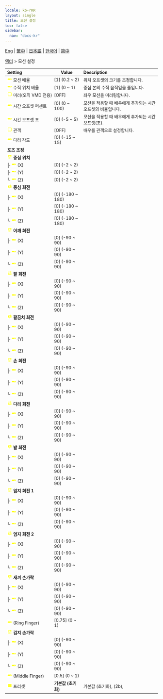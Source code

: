 ```yaml
---
locale: ko-rKR
layout: single
title: 모션 설정
toc: false
sidebar:
  nav: "docs-kr"
---
```

[Eng](/dancexr/menu/2025.4/actor/actor_motion) | [繁中](/tw/dancexr/menu/2025.4/actor/actor_motion) | [日本語](/jp/dancexr/menu/2025.4/actor/actor_motion) | [한국어](/kr/dancexr/menu/2025.4/actor/actor_motion) | [简中](/zh/dancexr/menu/2025.4/actor/actor_motion)

[액터](../menu#액터) > 모션 설정



| Setting | Value | Description |
| :--- | --- | :--- |
|<nobr>![slider icon](/images/icon/ic_slider.png) 모션 배율</nobr>| [1] (0.2 ~ 2) | 위치 오프셋의 크기를 조정합니다.
|<nobr>![slider icon](/images/icon/ic_slider.png) 수직 위치 배율</nobr>| [1] (0 ~ 1) | 중심 본의 수직 움직임을 줄입니다.
|<nobr>![check_off icon](/images/icon/ic_check_off.png) 미러(오직 VMD 전용)</nobr>| [OFF] | 좌우 모션을 미러링합니다.
|<nobr>![slider icon](/images/icon/ic_slider.png) 시간 오프셋 퍼센트</nobr>| [0] (0 ~ 100) | 모션을 적용할 때 배우에게 추가되는 시간 오프셋의 비율입니다.
|<nobr>![slider icon](/images/icon/ic_slider.png) 시간 오프셋 초</nobr>| [0] (-5 ~ 5) | 모션을 적용할 때 배우에게 추가되는 시간 오프셋(초).
|<nobr>![check_off icon](/images/icon/ic_check_off.png) 관객</nobr>| [OFF] | 배우를 관객으로 설정합니다.
|<nobr>![slider icon](/images/icon/ic_slider.png) 다리 각도</nobr>| [0] (-15 ~ 15) | 
|<nobr> <b>포즈 조정</b></nobr>|| 
|<nobr>![tune icon](/images/icon/ic_tune.png) <b>중심 위치</b></nobr>| | 
|<nobr>├&nbsp;![slider icon](/images/icon/ic_slider.png) (X)</nobr>| [0] (-2 ~ 2) | 
|<nobr>├&nbsp;![slider icon](/images/icon/ic_slider.png) (Y)</nobr>| [0] (-2 ~ 2) | 
|<nobr>└&nbsp;![slider icon](/images/icon/ic_slider.png) (Z)</nobr>| [0] (-2 ~ 2) | 
|<nobr>![tune icon](/images/icon/ic_tune.png) <b>중심 회전</b></nobr>| | 
|<nobr>├&nbsp;![slider icon](/images/icon/ic_slider.png) (X)</nobr>| [0] (-180 ~ 180) | 
|<nobr>├&nbsp;![slider icon](/images/icon/ic_slider.png) (Y)</nobr>| [0] (-180 ~ 180) | 
|<nobr>└&nbsp;![slider icon](/images/icon/ic_slider.png) (Z)</nobr>| [0] (-180 ~ 180) | 
|<nobr>![tune icon](/images/icon/ic_tune.png) <b>어깨 회전</b></nobr>| | 
|<nobr>├&nbsp;![slider icon](/images/icon/ic_slider.png) (X)</nobr>| [0] (-90 ~ 90) | 
|<nobr>├&nbsp;![slider icon](/images/icon/ic_slider.png) (Y)</nobr>| [0] (-90 ~ 90) | 
|<nobr>└&nbsp;![slider icon](/images/icon/ic_slider.png) (Z)</nobr>| [0] (-90 ~ 90) | 
|<nobr>![tune icon](/images/icon/ic_tune.png) <b>팔 회전</b></nobr>| | 
|<nobr>├&nbsp;![slider icon](/images/icon/ic_slider.png) (X)</nobr>| [0] (-90 ~ 90) | 
|<nobr>├&nbsp;![slider icon](/images/icon/ic_slider.png) (Y)</nobr>| [0] (-90 ~ 90) | 
|<nobr>└&nbsp;![slider icon](/images/icon/ic_slider.png) (Z)</nobr>| [0] (-90 ~ 90) | 
|<nobr>![tune icon](/images/icon/ic_tune.png) <b>팔꿈치 회전</b></nobr>| | 
|<nobr>├&nbsp;![slider icon](/images/icon/ic_slider.png) (X)</nobr>| [0] (-90 ~ 90) | 
|<nobr>├&nbsp;![slider icon](/images/icon/ic_slider.png) (Y)</nobr>| [0] (-90 ~ 90) | 
|<nobr>└&nbsp;![slider icon](/images/icon/ic_slider.png) (Z)</nobr>| [0] (-90 ~ 90) | 
|<nobr>![tune icon](/images/icon/ic_tune.png) <b>손 회전</b></nobr>| | 
|<nobr>├&nbsp;![slider icon](/images/icon/ic_slider.png) (X)</nobr>| [0] (-90 ~ 90) | 
|<nobr>├&nbsp;![slider icon](/images/icon/ic_slider.png) (Y)</nobr>| [0] (-90 ~ 90) | 
|<nobr>└&nbsp;![slider icon](/images/icon/ic_slider.png) (Z)</nobr>| [0] (-90 ~ 90) | 
|<nobr>![tune icon](/images/icon/ic_tune.png) <b>다리 회전</b></nobr>| | 
|<nobr>├&nbsp;![slider icon](/images/icon/ic_slider.png) (X)</nobr>| [0] (-90 ~ 90) | 
|<nobr>├&nbsp;![slider icon](/images/icon/ic_slider.png) (Y)</nobr>| [0] (-90 ~ 90) | 
|<nobr>└&nbsp;![slider icon](/images/icon/ic_slider.png) (Z)</nobr>| [0] (-90 ~ 90) | 
|<nobr>![tune icon](/images/icon/ic_tune.png) <b>발 회전</b></nobr>| | 
|<nobr>├&nbsp;![slider icon](/images/icon/ic_slider.png) (X)</nobr>| [0] (-90 ~ 90) | 
|<nobr>├&nbsp;![slider icon](/images/icon/ic_slider.png) (Y)</nobr>| [0] (-90 ~ 90) | 
|<nobr>└&nbsp;![slider icon](/images/icon/ic_slider.png) (Z)</nobr>| [0] (-90 ~ 90) | 
|<nobr>![tune icon](/images/icon/ic_tune.png) <b>엄지 회전 1</b></nobr>| | 
|<nobr>├&nbsp;![slider icon](/images/icon/ic_slider.png) (X)</nobr>| [0] (-90 ~ 90) | 
|<nobr>├&nbsp;![slider icon](/images/icon/ic_slider.png) (Y)</nobr>| [0] (-90 ~ 90) | 
|<nobr>└&nbsp;![slider icon](/images/icon/ic_slider.png) (Z)</nobr>| [0] (-90 ~ 90) | 
|<nobr>![tune icon](/images/icon/ic_tune.png) <b>엄지 회전 2</b></nobr>| | 
|<nobr>├&nbsp;![slider icon](/images/icon/ic_slider.png) (X)</nobr>| [0] (-90 ~ 90) | 
|<nobr>├&nbsp;![slider icon](/images/icon/ic_slider.png) (Y)</nobr>| [0] (-90 ~ 90) | 
|<nobr>└&nbsp;![slider icon](/images/icon/ic_slider.png) (Z)</nobr>| [0] (-90 ~ 90) | 
|<nobr>![tune icon](/images/icon/ic_tune.png) <b>새끼 손가락</b></nobr>| | 
|<nobr>├&nbsp;![slider icon](/images/icon/ic_slider.png) (X)</nobr>| [0] (-90 ~ 90) | 
|<nobr>├&nbsp;![slider icon](/images/icon/ic_slider.png) (Y)</nobr>| [0] (-90 ~ 90) | 
|<nobr>└&nbsp;![slider icon](/images/icon/ic_slider.png) (Z)</nobr>| [0] (-90 ~ 90) | 
|<nobr>![slider icon](/images/icon/ic_slider.png) (Ring Finger)</nobr>| [0.75] (0 ~ 1) | 
|<nobr>![tune icon](/images/icon/ic_tune.png) <b>검지 손가락</b></nobr>| | 
|<nobr>├&nbsp;![slider icon](/images/icon/ic_slider.png) (X)</nobr>| [0] (-90 ~ 90) | 
|<nobr>├&nbsp;![slider icon](/images/icon/ic_slider.png) (Y)</nobr>| [0] (-90 ~ 90) | 
|<nobr>└&nbsp;![slider icon](/images/icon/ic_slider.png) (Z)</nobr>| [0] (-90 ~ 90) | 
|<nobr>![slider icon](/images/icon/ic_slider.png) (Middle Finger)</nobr>| [0.5] (0 ~ 1) | 
|<nobr>![list icon](/images/icon/ic_list.png) 프리셋</nobr>| **기본값 (초기화)** | 기본값 (초기화), (2b),  |
